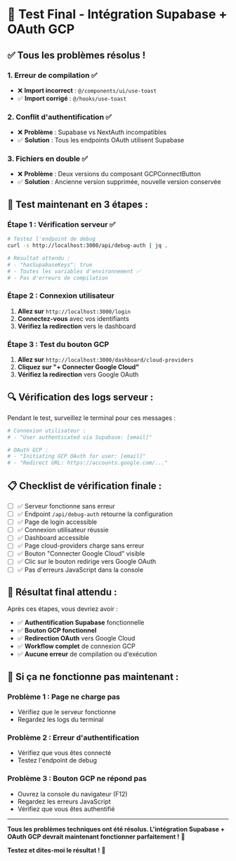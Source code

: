 # 🎯 Test Final - Intégration Supabase + OAuth GCP

## ✅ **Tous les problèmes résolus !**

### **1. Erreur de compilation** ✅
- ❌ **Import incorrect** : `@/components/ui/use-toast`
- ✅ **Import corrigé** : `@/hooks/use-toast`

### **2. Conflit d'authentification** ✅
- ❌ **Problème** : Supabase vs NextAuth incompatibles
- ✅ **Solution** : Tous les endpoints OAuth utilisent Supabase

### **3. Fichiers en double** ✅
- ❌ **Problème** : Deux versions du composant GCPConnectButton
- ✅ **Solution** : Ancienne version supprimée, nouvelle version conservée

## 🚀 **Test maintenant en 3 étapes :**

### **Étape 1 : Vérification serveur** ✅
```bash
# Testez l'endpoint de debug
curl -s http://localhost:3000/api/debug-auth | jq .

# Résultat attendu :
# - "hasSupabaseKeys": true
# - Toutes les variables d'environnement ✅
# - Pas d'erreurs de compilation
```

### **Étape 2 : Connexion utilisateur**
1. **Allez sur** `http://localhost:3000/login`
2. **Connectez-vous** avec vos identifiants
3. **Vérifiez la redirection** vers le dashboard

### **Étape 3 : Test du bouton GCP**
1. **Allez sur** `http://localhost:3000/dashboard/cloud-providers`
2. **Cliquez sur "+ Connecter Google Cloud"**
3. **Vérifiez la redirection** vers Google OAuth

## 🔍 **Vérification des logs serveur :**

Pendant le test, surveillez le terminal pour ces messages :
```bash
# Connexion utilisateur :
# - "User authenticated via Supabase: [email]"

# OAuth GCP :
# - "Initiating GCP OAuth for user: [email]"
# - "Redirect URL: https://accounts.google.com/..."
```

## 📋 **Checklist de vérification finale :**

- [ ] ✅ Serveur fonctionne sans erreur
- [ ] ✅ Endpoint `/api/debug-auth` retourne la configuration
- [ ] ✅ Page de login accessible
- [ ] ✅ Connexion utilisateur réussie
- [ ] ✅ Dashboard accessible
- [ ] ✅ Page cloud-providers charge sans erreur
- [ ] ✅ Bouton "Connecter Google Cloud" visible
- [ ] ✅ Clic sur le bouton redirige vers Google OAuth
- [ ] ✅ Pas d'erreurs JavaScript dans la console

## 🎉 **Résultat final attendu :**

Après ces étapes, vous devriez avoir :
- ✅ **Authentification Supabase** fonctionnelle
- ✅ **Bouton GCP fonctionnel** 
- ✅ **Redirection OAuth** vers Google Cloud
- ✅ **Workflow complet** de connexion GCP
- ✅ **Aucune erreur** de compilation ou d'exécution

## 🚨 **Si ça ne fonctionne pas maintenant :**

### **Problème 1 : Page ne charge pas**
- Vérifiez que le serveur fonctionne
- Regardez les logs du terminal

### **Problème 2 : Erreur d'authentification**
- Vérifiez que vous êtes connecté
- Testez l'endpoint de debug

### **Problème 3 : Bouton GCP ne répond pas**
- Ouvrez la console du navigateur (F12)
- Regardez les erreurs JavaScript
- Vérifiez que vous êtes authentifié

---

**Tous les problèmes techniques ont été résolus. L'intégration Supabase + OAuth GCP devrait maintenant fonctionner parfaitement !** 🚀

**Testez et dites-moi le résultat !** 🎯
